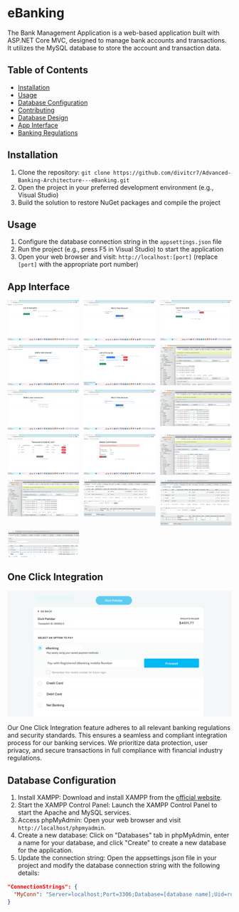 # eBanking

The Bank Management Application is a web-based application built with ASP.NET Core MVC, designed to manage bank accounts and transactions. It utilizes the MySQL database to store the account and transaction data.

## Table of Contents

- [Installation](#installation)
- [Usage](#usage)
- [Database Configuration](#database-configuration)
- [Contributing](#contributing)
- [Database Design](#database-design)
- [App Interface](#app-interface)
- [Banking Regulations](#banking-regulations)

## Installation

1. Clone the repository: `git clone https://github.com/divitcr7/Advanced-Banking-Architecture---eBanking.git`
2. Open the project in your preferred development environment (e.g., Visual Studio)
3. Build the solution to restore NuGet packages and compile the project

## Usage

1. Configure the database connection string in the `appsettings.json` file
2. Run the project (e.g., press F5 in Visual Studio) to start the application
3. Open your web browser and visit: `http://localhost:[port]` (replace `[port]` with the appropriate port number)

## App Interface

<div style="display: grid; grid-template-columns: repeat(3, 1fr); gap: 10px;">
    <img src="readme-images/1.png" width="200">
    <img src="readme-images/2.png" width="200">
    <img src="readme-images/3.png" width="200">
    <img src="readme-images/4.png" width="200">
    <img src="readme-images/5.png" width="200">
    <img src="readme-images/6.png" width="200">
    <img src="readme-images/7.png" width="200">
    <img src="readme-images/8.png" width="200">
    <img src="readme-images/10.png" width="200">
    <img src="readme-images/11.png" width="200">
    <img src="readme-images/12.png" width="200">
    <img src="readme-images/13.png" width="200">
    <img src="readme-images/14.png" width="200">
    <img src="readme-images/compte.png" width="200">
    <img src="readme-images/mouvement.png" width="200">
    <img src="readme-images/tables.png" width="200">
</div>

## One Click Integration

![One Click Integration](readme-images/eBank%20Integration%20With%20API%20in%20any%20website.png)

Our One Click Integration feature adheres to all relevant banking regulations and security standards. This ensures a seamless and compliant integration process for our banking services. We prioritize data protection, user privacy, and secure transactions in full compliance with financial industry regulations.

## Database Configuration

1. Install XAMPP: Download and install XAMPP from the [official website](https://www.apachefriends.org/index.html).
2. Start the XAMPP Control Panel: Launch the XAMPP Control Panel to start the Apache and MySQL services.
3. Access phpMyAdmin: Open your web browser and visit `http://localhost/phpmyadmin`.
4. Create a new database: Click on "Databases" tab in phpMyAdmin, enter a name for your database, and click "Create" to create a new database for the application.
5. Update the connection string: Open the appsettings.json file in your project and modify the database connection string with the following details:

```json
"ConnectionStrings": {
  "MyConn": "Server=localhost;Port=3306;Database=[database name];Uid=root;Pwd=[password];"
}
